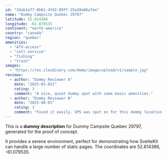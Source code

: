 ```yaml
---
id: "3dab1e77-8b61-4fd2-89ff-25a20e86a7ee"
name: "Dummy Campsite Quebec 29797"
latitude: 52.814386
longitude: -61.079535
continent: "north-america"
country: "canada"
region: "quebec"
amenities:
  - "ATV-access"
  - "cell-service"
  - "fishing"
  - "trash"
images:
  - "https://res.cloudinary.com/demo/image/upload/v1/sample.jpg"
reviews:
  - author: "Dummy Reviewer A"
    date: "2025-01-021"
    rating: 3
    comment: "A nice, quiet dummy spot with some basic amenities."
  - author: "Dummy Reviewer B"
    date: "2025-08-01"
    rating: 3
    comment: "Found it easily. GPS was spot on for this dummy location."
---
```


This is a **dummy description** for Dummy Campsite Quebec 29797, generated for the proof of concept.

It provides a serene environment, perfect for demonstrating how SvelteKit can handle a large number of static pages. The coordinates are 52.814386, -61.079535.

